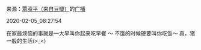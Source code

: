 来源：[覃资平（来自豆瓣）](https://www.douban.com/people/161047982/)的[广播](https://www.douban.com/people/161047982/status/2791518710/)


2020-02-05_08:27:54


在家最烦恼的事就是一大早叫你起来吃早餐 ～ 不饿的时候硬要叫你吃饭～
真，猪一般的生活(>_<)
